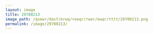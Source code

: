 ```yaml
---
layout: image
title: 29780213
image_path: /qsewr/dasf/erwq/reeqr/rwer/ewqr/tttt/29780213.png
permalink: /image/29780213/
---
```

